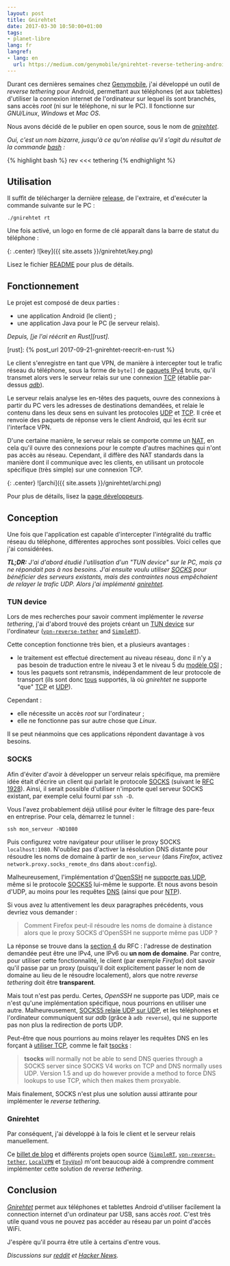 ```yaml
---
layout: post
title: Gnirehtet
date: 2017-03-30 10:50:00+01:00
tags:
- planet-libre
lang: fr
langref:
- lang: en
  url: https://medium.com/genymobile/gnirehtet-reverse-tethering-android-2afacdbdaec7
---
```


Durant ces dernières semaines chez [Genymobile], j'ai développé un outil de
_reverse tethering_ pour Android, permettant aux téléphones (et aux tablettes)
d'utiliser la connexion internet de l'ordinateur sur lequel ils sont branchés,
sans accès _root_ (ni sur le téléphone, ni sur le PC). Il fonctionne sur
_GNU/Linux_, _Windows_ et _Mac OS_.

[Genymobile]: https://www.genymobile.com/

Nous avons décidé de le publier en open source, sous le nom de
[_gnirehtet_][gnirehtet].

_Oui, c'est un nom bizarre, jusqu'à ce qu'on réalise qu'il s'agit du résultat de
la commande [bash] :_

{% highlight bash %}
rev <<< tethering
{% endhighlight %}

[gnirehtet]: https://github.com/Genymobile/gnirehtet
[bash]: https://fr.wikipedia.org/wiki/Bourne-Again_shell


## Utilisation

Il suffit de télécharger la dernière [release], de l'extraire, et d'exécuter la
commande suivante sur le PC :

    ./gnirehtet rt

[release]: https://github.com/Genymobile/gnirehtet/releases/latest

Une fois activé, un logo en forme de clé apparaît dans la barre de statut du
téléphone :

{: .center}
![key]({{ site.assets }}/gnirehtet/key.png)

Lisez le fichier [README] pour plus de détails.

[README]: https://github.com/Genymobile/gnirehtet/blob/master/README.md


## Fonctionnement

Le projet est composé de deux parties :

 - une application Android (le client) ;
 - une application Java pour le PC (le serveur relais).

_Depuis, [je l'ai réécrit en Rust][rust]._

[rust]: {% post_url 2017-09-21-gnirehtet-reecrit-en-rust %}

Le client s'enregistre en tant que VPN, de manière à intercepter tout le trafic
réseau du téléphone, sous la forme de `byte[]` de [paquets IPv4] bruts, qu'il
transmet alors vers le serveur relais sur une connexion [TCP] (établie
par-dessus [_adb_]).

Le serveur relais analyse les en-têtes des paquets, ouvre des connexions à
partir du PC vers les adresses de destinations demandées, et relaie le contenu
dans les deux sens en suivant les protocoles [UDP] et [TCP]. Il crée et renvoie
des paquets de réponse vers le client Android, qui les écrit sur l'interface
VPN.

D'une certaine manière, le serveur relais se comporte comme un [NAT], en cela
qu'il ouvre des connexions pour le compte d'autres machines qui n'ont pas accès
au réseau.  Cependant, il diffère des NAT standards dans la manière dont il
communique avec les clients, en utilisant un protocole spécifique (très simple)
sur une connexion TCP.

{: .center}
![archi]({{ site.assets }}/gnirehtet/archi.png)

Pour plus de détails, lisez la [page développeurs][DEVELOP].

[paquets IPv4]: https://en.wikipedia.org/wiki/IPv4#Packet_structure
[_adb_]: https://developer.android.com/studio/command-line/adb.html
[udp]: https://fr.wikipedia.org/wiki/User_Datagram_Protocol
[tcp]: https://fr.wikipedia.org/wiki/Transmission_Control_Protocol
[NAT]: https://fr.wikipedia.org/wiki/Network_address_translation
[DEVELOP]: https://github.com/Genymobile/gnirehtet/blob/master/DEVELOP.md


## Conception

Une fois que l'application est capable d'intercepter l'intégralité du traffic
réseau du téléphone, différentes approches sont possibles. Voici celles que j'ai
considérées.

_**TL;DR:** J'ai d'abord étudié l'utilisation d'un "TUN device" sur le
PC, mais ça ne répondait pas à nos besoins. J'ai ensuite voulu utiliser [SOCKS]
pour bénéficier des serveurs existants, mais des contraintes nous empêchaient de
relayer le trafic UDP. Alors j'ai implémenté [gnirehtet][gnirehtet]._


### TUN device

Lors de mes recherches pour savoir comment implémenter le _reverse tethering_,
j'ai d'abord trouvé des projets créant un [TUN device] sur l'ordinateur
([`vpn-reverse-tether`] and [`SimpleRT`]).

Cette conception fonctionne très bien, et a plusieurs avantages :

 - le traitement est effectué directement au niveau réseau, donc il n'y a pas
   besoin de traduction entre le niveau 3 et le niveau 5 du [modèle OSI] ;
 - tous les paquets sont retransmis, indépendamment de leur protocole de
   transport (ils sont donc [tous][protocols] supportés, là où _gnirehtet_
   ne supporte "que" [TCP] et [UDP]).

Cependant :

 - elle nécessite un accès _root_ sur l'ordinateur ;
 - elle ne fonctionne pas sur autre chose que _Linux_.

Il se peut néanmoins que ces applications répondent davantage à vos besoins.

[`SimpleRT`]: https://github.com/vvviperrr/SimpleRT
[`vpn-reverse-tether`]: https://github.com/google/vpn-reverse-tether
[TUN device]: https://en.wikipedia.org/wiki/TUN/TAP
[modèle OSI]: https://fr.wikipedia.org/wiki/Mod%C3%A8le_OSI
[protocols]: https://en.wikipedia.org/wiki/List_of_IP_protocol_numbers


### SOCKS

Afin d'éviter d'avoir à développer un serveur relais spécifique, ma première
idée était d'écrire un client qui parlait le protocole [SOCKS] (suivant le [RFC
1928]). Ainsi, il serait possible d'utiliser n'importe quel serveur SOCKS
existant, par exemple celui fourni par `ssh -D`.

Vous l'avez probablement déjà utilisé pour éviter le filtrage des pare-feux
en entreprise. Pour cela, démarrez le tunnel :

    ssh mon_serveur -ND1080

Puis configurez votre navigateur pour utiliser le proxy SOCKS `localhost:1080`.
N'oubliez pas d'activer la résolution DNS distante pour résoudre les noms de
domaine à partir de `mon_serveur` (dans _Firefox_, activez
`network.proxy.socks_remote_dns` dans `about:config`).

Malheureusement, l'implémentation d'[OpenSSH] ne [supporte pas UDP][sshmail],
même si le protocole [SOCKS5] lui-même le supporte. Et nous avons besoin d'UDP,
au moins pour les requêtes [DNS] (ainsi que pour [NTP]).

Si vous avez lu attentivement les deux paragraphes précédents, vous devriez vous
demander :

> Comment Firefox peut-il résoudre les noms de domaine à distance alors
> que le proxy SOCKS d'OpenSSH ne supporte même pas UDP ?

La réponse se trouve dans la [section 4] du RFC : l'adresse de destination
demandée peut être une IPv4, une IPv6 ou **un nom de domaine**. Par contre,
pour utiliser cette fonctionnalité, le client (par exemple _Firefox_) doit
savoir qu'il passe par un proxy (puisqu'il doit explicitement passer le nom de
domaine au lieu de le résoudre localement), alors que notre _reverse tethering_
doit être **transparent**.

Mais tout n'est pas perdu. Certes, _OpenSSH_ ne supporte pas UDP, mais ce n'est
qu'une implémentation spécifique, nous pourrions en utiliser une autre.
Malheureusement, [SOCKS5 relaie UDP sur UDP][stackoverflow], et les téléphones
et l'ordinateur communiquent sur _adb_ (grâce à `adb reverse`), qui ne supporte
pas non plus la redirection de ports UDP.

Peut-être que nous pourrions au moins relayer les requêtes DNS en les forçant à
[utiliser TCP][DNS over TCP], comme le fait [tsocks] :

> **tsocks** will normally not be able to send DNS queries through a SOCKS
> server since SOCKS V4 works on TCP and DNS normally uses UDP. Version 1.5 and
> up do however provide a method to force DNS lookups to use TCP, which then
> makes them proxyable.

Mais finalement, SOCKS n'est plus une solution aussi attirante pour implémenter
le _reverse tethering_.


[SOCKS]: https://fr.wikipedia.org/wiki/SOCKS
[SOCKS5]: https://fr.wikipedia.org/wiki/SOCKS#SOCKS_v5
[RFC 1928]: https://tools.ietf.org/html/rfc1928
[section 4]: https://tools.ietf.org/html/rfc1928#section-4
[DNS]: https://fr.wikipedia.org/wiki/Domain_Name_System
[OpenSSH]: https://fr.wikipedia.org/wiki/OpenSSH
[sshmail]: http://lists.mindrot.org/pipermail/openssh-unix-dev/2017-January/035662.html
[DNS over TCP]: http://www.bortzmeyer.org/dns-over-tcp.html
[NTP]: https://fr.wikipedia.org/wiki/Network_Time_Protocol
[stackoverflow]: http://stackoverflow.com/questions/41967217/why-does-socks5-require-to-relay-udp-over-udp
[tsocks]: https://linux.die.net/man/8/tsocks


### Gnirehtet

Par conséquent, j'ai développé à la fois le client et le serveur relais
manuellement.

Ce [billet de blog][geekstuff] et différents projets open source ([`SimpleRT`],
[`vpn-reverse-tether`], [`LocalVPN`] et [`ToyVpn`]) m'ont beaucoup aidé à comprendre
comment implémenter cette solution de _reverse tethering_.


## Conclusion

[_Gnirehtet_][gnirehtet] permet aux téléphones et tablettes Android d'utiliser
facilement la connection internet d'un ordinateur par USB, sans accès _root_.
C'est très utile quand vous ne pouvez pas accéder au réseau par un point d'accès
WiFi.

J'espère qu'il pourra être utile à certains d'entre vous.

[geekstuff]: http://www.thegeekstuff.com/2014/06/android-vpn-service/
[`LocalVPN`]: https://github.com/hexene/LocalVPN
[`ToyVpn`]: https://android.googlesource.com/platform/development/+/master/samples/ToyVpn/

_Discussions sur [reddit] et [Hacker News]._

[reddit]: https://www.reddit.com/r/Android/comments/62lc8z/a_reverse_tethering_tool_for_android_no_root/
[Hacker News]: https://news.ycombinator.com/item?id=14011590
